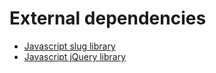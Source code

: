 External dependencies
=====================

- [Javascript slug library](http://pid.github.io/speakingurl/)
- [Javascript jQuery library](https://jquery.com/)

